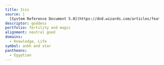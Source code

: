 ```yaml
---
title: Isis
source: |
  [System Reference Document 5.0](https://dnd.wizards.com/articles/features/systems-reference-document-srd)
descriptor: goddess
portfolio: fertility and magic
alignment: neutral good
domains:
  - Knowledge, Life
symbol: ankh and star
pantheons:
  - Egyptian
---
```

